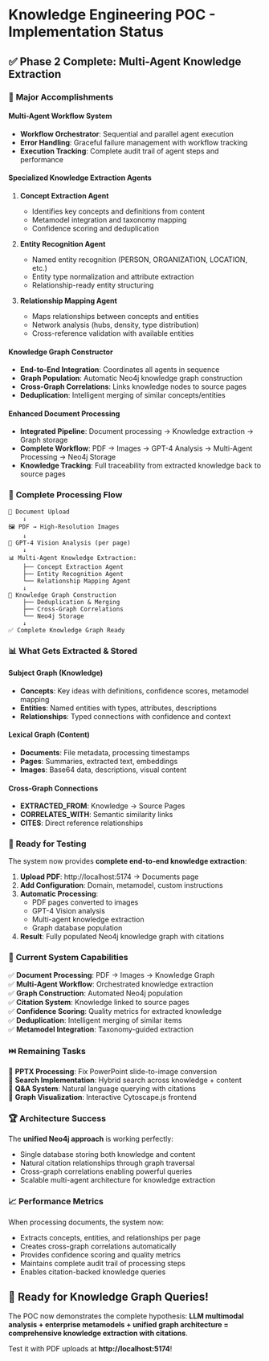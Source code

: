 # Knowledge Engineering POC - Implementation Status

## ✅ Phase 2 Complete: Multi-Agent Knowledge Extraction

### 🎯 **Major Accomplishments**

#### **Multi-Agent Workflow System**
- **Workflow Orchestrator**: Sequential and parallel agent execution
- **Error Handling**: Graceful failure management with workflow tracking
- **Execution Tracking**: Complete audit trail of agent steps and performance

#### **Specialized Knowledge Extraction Agents**
1. **Concept Extraction Agent**
   - Identifies key concepts and definitions from content
   - Metamodel integration and taxonomy mapping
   - Confidence scoring and deduplication

2. **Entity Recognition Agent**
   - Named entity recognition (PERSON, ORGANIZATION, LOCATION, etc.)
   - Entity type normalization and attribute extraction
   - Relationship-ready entity structuring

3. **Relationship Mapping Agent**
   - Maps relationships between concepts and entities
   - Network analysis (hubs, density, type distribution)
   - Cross-reference validation with available entities

#### **Knowledge Graph Constructor**
- **End-to-End Integration**: Coordinates all agents in sequence
- **Graph Population**: Automatic Neo4j knowledge graph construction
- **Cross-Graph Correlations**: Links knowledge nodes to source pages
- **Deduplication**: Intelligent merging of similar concepts/entities

#### **Enhanced Document Processing**
- **Integrated Pipeline**: Document processing → Knowledge extraction → Graph storage
- **Complete Workflow**: PDF → Images → GPT-4 Analysis → Multi-Agent Processing → Neo4j Storage
- **Knowledge Tracking**: Full traceability from extracted knowledge back to source pages

### 🔄 **Complete Processing Flow**

```
📄 Document Upload
    ↓
🖼️ PDF → High-Resolution Images
    ↓  
🤖 GPT-4 Vision Analysis (per page)
    ↓
📊 Multi-Agent Knowledge Extraction:
    ├── Concept Extraction Agent
    ├── Entity Recognition Agent  
    └── Relationship Mapping Agent
    ↓
🧠 Knowledge Graph Construction
    ├── Deduplication & Merging
    ├── Cross-Graph Correlations
    └── Neo4j Storage
    ↓
✅ Complete Knowledge Graph Ready
```

### 📊 **What Gets Extracted & Stored**

#### **Subject Graph (Knowledge)**
- **Concepts**: Key ideas with definitions, confidence scores, metamodel mapping
- **Entities**: Named entities with types, attributes, descriptions
- **Relationships**: Typed connections with confidence and context

#### **Lexical Graph (Content)**  
- **Documents**: File metadata, processing timestamps
- **Pages**: Summaries, extracted text, embeddings
- **Images**: Base64 data, descriptions, visual content

#### **Cross-Graph Connections**
- **EXTRACTED_FROM**: Knowledge → Source Pages
- **CORRELATES_WITH**: Semantic similarity links
- **CITES**: Direct reference relationships

### 🎯 **Ready for Testing**

The system now provides **complete end-to-end knowledge extraction**:

1. **Upload PDF**: http://localhost:5174 → Documents page
2. **Add Configuration**: Domain, metamodel, custom instructions
3. **Automatic Processing**: 
   - PDF pages converted to images
   - GPT-4 Vision analysis
   - Multi-agent knowledge extraction
   - Graph database population
4. **Result**: Fully populated Neo4j knowledge graph with citations

### 🔧 **Current System Capabilities**

✅ **Document Processing**: PDF → Images → Knowledge Graph  
✅ **Multi-Agent Workflow**: Orchestrated knowledge extraction  
✅ **Graph Construction**: Automated Neo4j population  
✅ **Citation System**: Knowledge linked to source pages  
✅ **Confidence Scoring**: Quality metrics for extracted knowledge  
✅ **Deduplication**: Intelligent merging of similar items  
✅ **Metamodel Integration**: Taxonomy-guided extraction  

### ⏭️ **Remaining Tasks**

🔲 **PPTX Processing**: Fix PowerPoint slide-to-image conversion  
🔲 **Search Implementation**: Hybrid search across knowledge + content  
🔲 **Q&A System**: Natural language querying with citations  
🔲 **Graph Visualization**: Interactive Cytoscape.js frontend  

### 🏆 **Architecture Success**

The **unified Neo4j approach** is working perfectly:
- Single database storing both knowledge and content
- Natural citation relationships through graph traversal
- Cross-graph correlations enabling powerful queries
- Scalable multi-agent architecture for knowledge extraction

### 📈 **Performance Metrics**

When processing documents, the system now:
- Extracts concepts, entities, and relationships per page
- Creates cross-graph correlations automatically  
- Provides confidence scoring and quality metrics
- Maintains complete audit trail of processing steps
- Enables citation-backed knowledge queries

## 🎉 **Ready for Knowledge Graph Queries!**

The POC now demonstrates the complete hypothesis: **LLM multimodal analysis + enterprise metamodels + unified graph architecture = comprehensive knowledge extraction with citations**.

Test it with PDF uploads at **http://localhost:5174**!